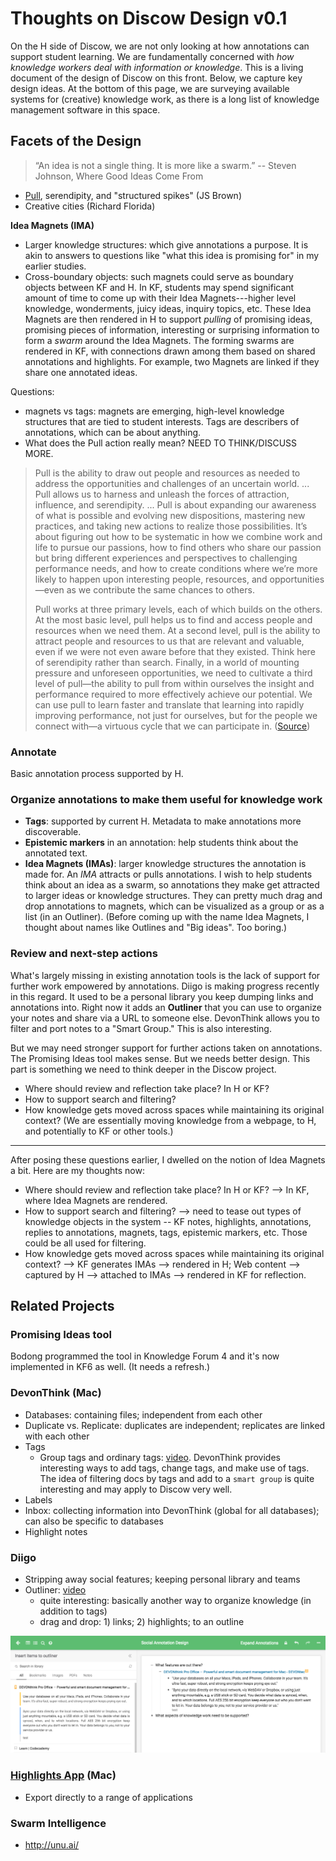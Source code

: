 Thoughts on Discow Design v0.1
====================================

On the H side of Discow, we are not only looking at how annotations can support student learning. We are fundamentally concerned with *how knowledge workers deal with information or knowledge*. This is a living document of the design of Discow on this front. Below, we capture key design ideas. At the bottom of this page, we are surveying available systems for (creative) knowledge work, as there is a long list of knowledge management software in this space.

## Facets of the Design

> “An idea is not a single thing. It is more like a swarm.”
> -- Steven Johnson, Where Good Ideas Come From

- [Pull](https://hbr.org/2009/04/four-ways-to-use-serendipity-t.html), serendipity, and "structured spikes" (JS Brown)
- Creative cities (Richard Florida)

**Idea Magnets (IMA)**

- Larger knowledge structures: which give annotations a purpose. It is akin to answers to questions like "what this idea is promising for" in my earlier studies.
- Cross-boundary objects: such magnets could serve as boundary objects between KF and H. In KF, students may spend significant amount of time to come up with their Idea Magnets---higher level knowledge, wonderments, juicy ideas, inquiry topics, etc. These Idea Magnets are then rendered in H to support *pulling* of promising ideas, promising pieces of information, interesting or surprising information to form a *swarm* around the Idea Magnets. The forming swarms are rendered in KF, with connections drawn among them based on shared annotations and highlights. For example, two Magnets are linked if they share one annotated ideas.

Questions:
- magnets vs tags: magnets are emerging, high-level knowledge structures that are tied to student interests. Tags are describers of annotations, which can be about anything.
- What does the Pull action really mean? NEED TO THINK/DISCUSS MORE.

> Pull is the ability to draw out people and resources as needed to address the opportunities and challenges of an uncertain world. ...  Pull allows
us to harness and unleash the forces of attraction, influence, and serendipity. ... Pull is about expanding our awareness of what is
possible and evolving new dispositions, mastering
new practices, and taking new actions to realize
those possibilities. It’s about figuring out how to
be systematic in how we combine work and life
to pursue our passions, how to find others who
share our passion but bring different experiences and perspectives to challenging performance
needs, and how to create conditions where we’re
more likely to happen upon interesting people,
resources, and opportunities—even as we contribute
the same chances to others.
>
> Pull works at three primary levels, each of which
builds on the others. At the most basic level, pull
helps us to find and access people and resources
when we need them. At a second level, pull is the
ability to attract people and resources to us that
are relevant and valuable, even if we were not
even aware before that they existed. Think here of
serendipity rather than search. Finally, in a world of mounting pressure and unforeseen opportunities,
we need to cultivate a third level of pull—the
ability to pull from within ourselves the insight and
performance required to more effectively achieve
our potential. We can use pull to learn faster
and translate that learning into rapidly improving
performance, not just for ourselves, but for the
people we connect with—a virtuous cycle that we
can participate in.
> ([Source](https://www2.deloitte.com/us/en/pages/center-for-the-edge/articles/power-of-pull.html))

### Annotate

Basic annotation process supported by H.

### Organize annotations to make them useful for knowledge work

- **Tags**: supported by current H. Metadata to make annotations more discoverable.
- **Epistemic markers** in an annotation: help students think about the annotated text.
- **Idea Magnets (IMAs)**: larger knowledge structures the annotation is made for. An *IMA* attracts or pulls annotations. I wish to help students think about an idea as a swarm, so annotations they make get attracted to larger ideas or knowledge structures. They can pretty much drag and drop annotations to magnets, which can be visualized as a group or as a list (in an Outliner). (Before coming up with the name Idea Magnets, I thought about names like Outlines and "Big ideas". Too boring.)

### Review and next-step actions

What's largely missing in existing annotation tools is the lack of support for further work empowered by annotations. Diigo is making progress recently in this regard. It used to be a personal library you keep dumping links and annotations into. Right now it adds an **Outliner** that you can use to organize your notes and share via a URL to someone else. DevonThink allows you to filter and port notes to a "Smart Group." This is also interesting.

But we may need stronger support for further actions taken on annotations. The Promising Ideas tool makes sense. But we needs better design. This part is something we need to think deeper in the Discow project.

- Where should review and reflection take place? In H or KF?
- How to support search and filtering?
- How knowledge gets moved across spaces while maintaining its original context? (We are essentially moving knowledge from a webpage, to H, and potentially to KF or other tools.)

----

After posing these questions earlier, I dwelled on the notion of Idea Magnets a bit. Here are my thoughts now:

- Where should review and reflection take place? In H or KF? --> In KF, where Idea Magnets are rendered.
- How to support search and filtering? --> need to tease out types of knowledge objects in the system -- KF notes, highlights, annotations, replies to annotations, magnets, tags, epistemic markers, etc. Those could be all used for filtering.
- How knowledge gets moved across spaces while maintaining its original context? --> KF generates IMAs --> rendered in H; Web content --> captured by H --> attached to IMAs --> rendered in KF for reflection.

## Related Projects

### Promising Ideas tool

Bodong programmed the tool in Knowledge Forum 4 and it's now implemented in KF6 as well. (It needs a refresh.)

### DevonThink (Mac)

- Databases: containing files; independent from each other
- Duplicate vs. Replicate: duplicates are independent; replicates are linked with each other
- Tags
  - Group tags and ordinary tags: [video](https://www.youtube.com/watch?v=di3MlFLMOf4). DevonThink provides interesting ways to add tags, change tags, and make use of tags. The idea of filtering docs by tags and add to a `smart group` is quite interesting and may apply to Discow very well.
- Labels
- Inbox: collecting information into DevonThink (global for all databases); can also be specific to databases
- Highlight notes

### Diigo

- Stripping away social features; keeping personal library and teams
- Outliner: [video](https://www.youtube.com/watch?v=-8yoSzn6Fp8)
  - quite interesting: basically another way to organize knowledge (in addition to tags)
  - drag and drop: 1) links; 2) highlights; to an outline

![](fig/diigo-outliner.png)

### [Highlights App](http://highlightsapp.net/) (Mac)

- Export directly to a range of applications

### Swarm Intelligence

- http://unu.ai/
